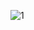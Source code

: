 ![1](https://user-images.githubusercontent.com/78910856/204575967-13d9c850-7fa6-40be-ab6e-14a0f54b7c1f.gif)
